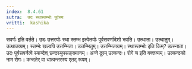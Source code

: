 ```yaml
---
index:  8.4.61
sutra:  उदः स्थास्तम्भोः पूर्वस्य
vritti:  kashika 
---
```


सवर्णः इति वर्तते। उदः उत्तरयोः स्था स्तम्भ इत्येतयोः पूर्वसवर्णादेशो भवति। उत्थाता। उत्थातुम्। उत्थातव्यम्। स्तम्भेः खल्वपि उत्तम्भिता। उत्तम्भितुम्। उत्तम्भितव्यम्। स्थास्तम्भोः इति किम्? उत्स्नाता। उदः पूर्वसवर्नत्वे स्कन्देश् छन्दस्युपसङ्ख्यानम्। अग्ने दूरम् उत्कन्दः। रोगे च इति वक्तव्यम्। उत्कन्दको नाम रोगः। कन्दतेर् वा धात्वन्तरस्य एतद् रूपम्।


